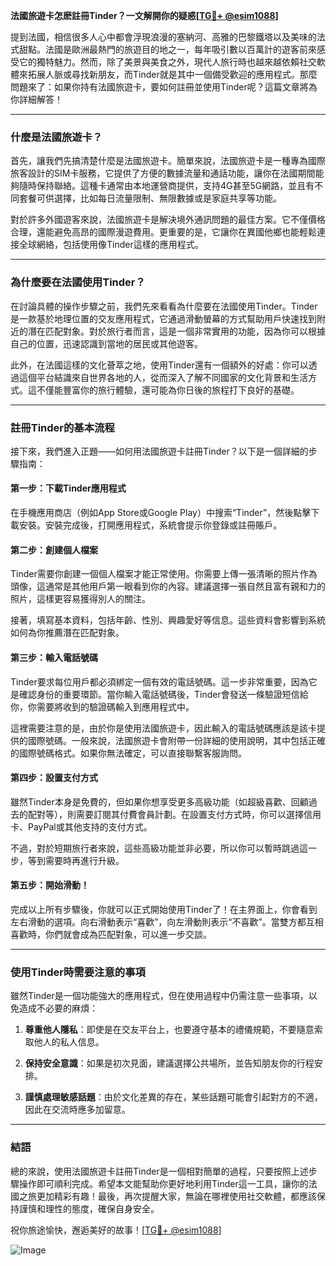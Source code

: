 **法國旅遊卡怎麽註冊Tinder？一文解開你的疑惑[[TG💪+ @esim1088](https://t.me/s/esim1088)]**

提到法國，相信很多人心中都會浮現浪漫的塞納河、高雅的巴黎鐵塔以及美味的法式甜點。法國是歐洲最熱門的旅遊目的地之一，每年吸引數以百萬計的遊客前來感受它的獨特魅力。然而，除了美景與美食之外，現代人旅行時也越來越依賴社交軟體來拓展人脈或尋找新朋友，而Tinder就是其中一個備受歡迎的應用程式。那麼問題來了：如果你持有法國旅遊卡，要如何註冊並使用Tinder呢？這篇文章將為你詳細解答！

---

### **什麼是法國旅遊卡？**

首先，讓我們先搞清楚什麼是法國旅遊卡。簡單來說，法國旅遊卡是一種專為國際旅客設計的SIM卡服務，它提供了方便的數據流量和通話功能，讓你在法國期間能夠隨時保持聯絡。這種卡通常由本地運營商提供，支持4G甚至5G網路，並且有不同套餐可供選擇，比如每日流量限制、無限數據或是家庭共享等功能。

對於許多外國遊客來說，法國旅遊卡是解決境外通訊問題的最佳方案。它不僅價格合理，還能避免高昂的國際漫遊費用。更重要的是，它讓你在異國他鄉也能輕鬆連接全球網絡，包括使用像Tinder這樣的應用程式。

---

### **為什麼要在法國使用Tinder？**

在討論具體的操作步驟之前，我們先來看看為什麼要在法國使用Tinder。Tinder是一款基於地理位置的交友應用程式，它通過滑動螢幕的方式幫助用戶快速找到附近的潛在匹配對象。對於旅行者而言，這是一個非常實用的功能，因為你可以根據自己的位置，迅速認識到當地的居民或其他遊客。

此外，在法國這樣的文化薈萃之地，使用Tinder還有一個額外的好處：你可以透過這個平台結識來自世界各地的人，從而深入了解不同國家的文化背景和生活方式。這不僅能豐富你的旅行體驗，還可能為你日後的旅程打下良好的基礎。

---

### **註冊Tinder的基本流程**

接下來，我們進入正題——如何用法國旅遊卡註冊Tinder？以下是一個詳細的步驟指南：

#### **第一步：下載Tinder應用程式**
在手機應用商店（例如App Store或Google Play）中搜索“Tinder”，然後點擊下載安裝。安裝完成後，打開應用程式，系統會提示你登錄或註冊賬戶。

#### **第二步：創建個人檔案**
Tinder需要你創建一個個人檔案才能正常使用。你需要上傳一張清晰的照片作為頭像，這通常是其他用戶第一眼看到你的內容。建議選擇一張自然且富有親和力的照片，這樣更容易獲得別人的關注。

接著，填寫基本資料，包括年齡、性別、興趣愛好等信息。這些資料會影響到系統如何為你推薦潛在匹配對象。

#### **第三步：輸入電話號碼**
Tinder要求每位用戶都必須綁定一個有效的電話號碼。這一步非常重要，因為它是確認身份的重要環節。當你輸入電話號碼後，Tinder會發送一條驗證短信給你，你需要將收到的驗證碼輸入到應用程式中。

這裡需要注意的是，由於你是使用法國旅遊卡，因此輸入的電話號碼應該是該卡提供的國際號碼。一般來說，法國旅遊卡會附帶一份詳細的使用說明，其中包括正確的國際號碼格式。如果你無法確定，可以直接聯繫客服詢問。

#### **第四步：設置支付方式**
雖然Tinder本身是免費的，但如果你想享受更多高級功能（如超級喜歡、回顧過去的配對等），則需要訂閱其付費會員計劃。在設置支付方式時，你可以選擇信用卡、PayPal或其他支持的支付方式。

不過，對於短期旅行者來說，這些高級功能並非必要，所以你可以暫時跳過這一步，等到需要時再進行升級。

#### **第五步：開始滑動！**
完成以上所有步驟後，你就可以正式開始使用Tinder了！在主界面上，你會看到左右滑動的選項。向右滑動表示“喜歡”，向左滑動則表示“不喜歡”。當雙方都互相喜歡時，你們就會成為匹配對象，可以進一步交談。

---

### **使用Tinder時需要注意的事項**

雖然Tinder是一個功能強大的應用程式，但在使用過程中仍需注意一些事項，以免造成不必要的麻煩：

1. **尊重他人隱私**：即使是在交友平台上，也要遵守基本的禮儀規範，不要隨意索取他人的私人信息。
   
2. **保持安全意識**：如果是初次見面，建議選擇公共場所，並告知朋友你的行程安排。

3. **謹慎處理敏感話題**：由於文化差異的存在，某些話題可能會引起對方的不適，因此在交流時應多加留意。

---

### **結語**

總的來說，使用法國旅遊卡註冊Tinder是一個相對簡單的過程，只要按照上述步驟操作即可順利完成。希望本文能幫助你更好地利用Tinder這一工具，讓你的法國之旅更加精彩有趣！最後，再次提醒大家，無論在哪裡使用社交軟體，都應該保持謹慎和理性的態度，確保自身安全。

祝你旅途愉快，邂逅美好的故事！[[TG💪+ @esim1088](https://t.me/s/esim1088)] 

![Image](https://i.postimg.cc/4NQfJmqS/Snipaste-2025-05-13-00-14-12.png)